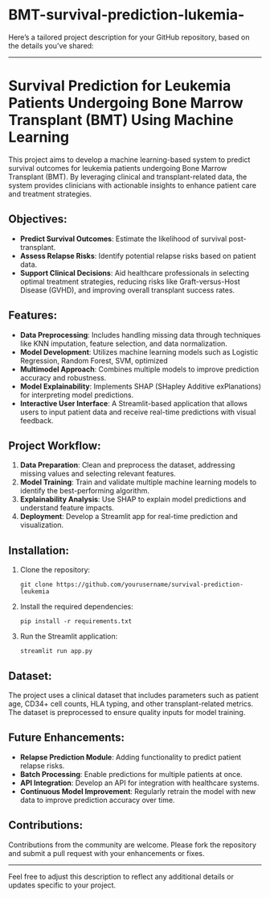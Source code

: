 # BMT-survival-prediction-lukemia-
Here’s a tailored project description for your GitHub repository, based on the details you’ve shared:

---

# Survival Prediction for Leukemia Patients Undergoing Bone Marrow Transplant (BMT) Using Machine Learning

This project aims to develop a machine learning-based system to predict survival outcomes for leukemia patients undergoing Bone Marrow Transplant (BMT). By leveraging clinical and transplant-related data, the system provides clinicians with actionable insights to enhance patient care and treatment strategies.

## Objectives:
- **Predict Survival Outcomes**: Estimate the likelihood of survival post-transplant.
- **Assess Relapse Risks**: Identify potential relapse risks based on patient data.
- **Support Clinical Decisions**: Aid healthcare professionals in selecting optimal treatment strategies, reducing risks like Graft-versus-Host Disease (GVHD), and improving overall transplant success rates.

## Features:
- **Data Preprocessing**: Includes handling missing data through techniques like KNN imputation, feature selection, and data normalization.
- **Model Development**: Utilizes machine learning models such as Logistic Regression, Random Forest, SVM,  optimized 
- **Multimodel Approach**: Combines multiple models to improve prediction accuracy and robustness.
- **Model Explainability**: Implements SHAP (SHapley Additive exPlanations) for interpreting model predictions.
- **Interactive User Interface**: A Streamlit-based application that allows users to input patient data and receive real-time predictions with visual feedback.

## Project Workflow:
1. **Data Preparation**: Clean and preprocess the dataset, addressing missing values and selecting relevant features.
2. **Model Training**: Train and validate multiple machine learning models to identify the best-performing algorithm.
3. **Explainability Analysis**: Use SHAP to explain model predictions and understand feature impacts.
4. **Deployment**: Develop a Streamlit app for real-time prediction and visualization.

## Installation:
1. Clone the repository:
   ```
   git clone https://github.com/yourusername/survival-prediction-leukemia
   ```
2. Install the required dependencies:
   ```
   pip install -r requirements.txt
   ```
3. Run the Streamlit application:
   ```
   streamlit run app.py
   ```

## Dataset:
The project uses a clinical dataset that includes parameters such as patient age, CD34+ cell counts, HLA typing, and other transplant-related metrics. The dataset is preprocessed to ensure quality inputs for model training.

## Future Enhancements:
- **Relapse Prediction Module**: Adding functionality to predict patient relapse risks.
- **Batch Processing**: Enable predictions for multiple patients at once.
- **API Integration**: Develop an API for integration with healthcare systems.
- **Continuous Model Improvement**: Regularly retrain the model with new data to improve prediction accuracy over time.

## Contributions:
Contributions from the community are welcome. Please fork the repository and submit a pull request with your enhancements or fixes.

---

Feel free to adjust this description to reflect any additional details or updates specific to your project.
